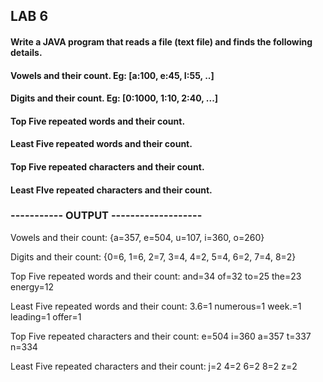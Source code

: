 ## LAB 6

#### Write a JAVA program that reads a file (text file) and finds the following details.
#### Vowels and their count. Eg: [a:100, e:45, I:55, ..]
#### Digits and their count. Eg: [0:1000, 1:10, 2:40, ...]
#### Top Five repeated words and their count.
#### Least Five repeated words and their count.
#### Top Five repeated characters and their count.
#### Least FIve repeated characters and their count.

### ----------- OUTPUT -------------------

Vowels and their count:
{a=357, e=504, u=107, i=360, o=260}


Digits and their count:
{0=6, 1=6, 2=7, 3=4, 4=2, 5=4, 6=2, 7=4, 8=2}


Top Five repeated words and their count:
and=34
of=32
to=25
the=23
energy=12


Least Five repeated words and their count:
3.6=1
numerous=1
week.=1
leading=1
offer=1


Top Five repeated characters and their count:
e=504
i=360
a=357
t=337
n=334


Least Five repeated characters and their count:
j=2
4=2
6=2
8=2
z=2